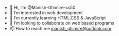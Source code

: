 - 👋 Hi, I’m @Manish-Ghimire-cs50
- 👀 I’m interested in web development
- 🌱 I’m currently learning HTML,CSS & JavaScript
- 💞️ I’m looking to collaborate on web based programs
- 📫 How to reach me manish_ghimire@outlook.com

<!---
Manish-Ghimire-cs50/Manish-Ghimire-cs50 is a ✨ special ✨ repository because its `README.md` (this file) appears on your GitHub profile.
You can click the Preview link to take a look at your changes.
--->
